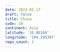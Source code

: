 ```yaml
---
date: 2022-03-17
draft: false
title: China
code: CN
continent: Asia
latitude: '35.86166'
longitude: '104.195397'
repo_count: 2
---
```




